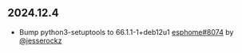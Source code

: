 ## 2024.12.4

- Bump python3-setuptools to 66.1.1-1+deb12u1 [esphome#8074](https://github.com/esphome/esphome/pull/8074) by [@jesserockz](https://github.com/jesserockz)

